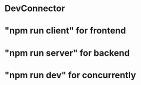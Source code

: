 # DevConnector

# "npm run client" for frontend

# "npm run server" for backend

# "npm run dev" for concurrently
